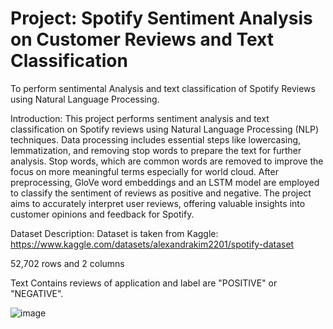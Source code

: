 # Project: Spotify Sentiment Analysis on Customer Reviews and Text Classification

To perform sentimental Analysis and text classification of Spotify Reviews using Natural Language Processing.

Introduction: This project performs sentiment analysis and text classification on Spotify reviews using Natural Language Processing (NLP) techniques. Data processing includes essential steps like lowercasing, lemmatization, and removing stop words to prepare the text for further analysis. Stop words, which are common words are removed to improve the focus on more meaningful terms especially for world cloud. After preprocessing, GloVe word embeddings and
an LSTM model are employed to classify the sentiment of reviews as positive and negative. The project aims to accurately interpret user reviews, offering valuable insights into customer opinions and feedback for Spotify.

Dataset Description: Dataset is taken from
Kaggle: https://www.kaggle.com/datasets/alexandrakim2201/spotify-dataset 

52,702 rows and 2 columns

Text Contains reviews of application and label  are "POSITIVE" or "NEGATIVE".


![image](https://github.com/user-attachments/assets/6301f1d5-933f-45ea-b640-a0237f42e5e4)
